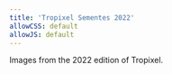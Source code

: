 ```yaml
---
title: 'Tropixel Sementes 2022'
allowCSS: default
allowJS: default
---
```



Images from the 2022 edition of Tropixel.
